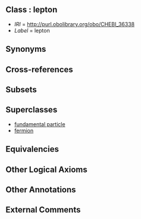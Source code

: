
## Class : lepton

 * *IRI* = http://purl.obolibrary.org/obo/CHEBI_36338
 * *Label* = lepton

## Synonyms


## Cross-references


## Subsets


## Superclasses

 * [fundamental particle](../../CHEBI/33/CHEBI_33233.md)
 * [fermion](../../CHEBI/40/CHEBI_36340.md)

## Equivalencies


## Other Logical Axioms


## Other Annotations


## External Comments

